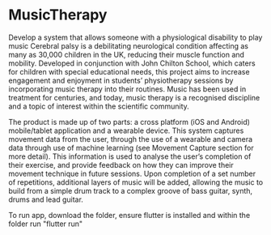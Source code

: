 # MusicTherapy
Develop a system that allows someone with a physiological disability to play music
Cerebral palsy is a debilitating neurological condition affecting as many as 30,000 children in the UK, reducing their muscle function and mobility. 
Developed in conjunction with John Chilton School, which caters for children with special educational needs, this project aims to increase engagement 
and enjoyment in students’ physiotherapy sessions by incorporating music therapy into their routines. Music has been used in treatment for centuries, 
and today, music therapy is a recognised discipline and a topic of interest within the scientific community. 

The product is made up of two parts: a cross platform (iOS and Android) mobile/tablet application and a wearable device. This system captures movement 
data from the user, through the use of a wearable and camera data through use of machine learning (see Movement Capture section for more detail). 
This information is used to analyse the user’s completion of their exercise, and provide feedback on how they can improve their movement technique in future 
sessions. Upon completion of a set number of repetitions, additional layers of music will be added, allowing the music to build from a simple drum track to a 
complex groove of bass guitar, synth, drums and lead guitar.

To run app, download the folder, ensure flutter is installed and within the folder run "flutter run" 
